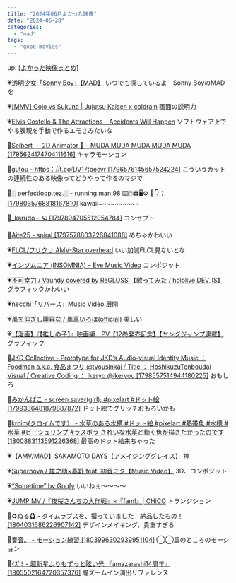```yaml
---
title: "2024年06月よかった映像"
date: "2024-06-28"
categories: 
  - "mad"
tags: 
  - "good-movies"
---
```


<!--more-->

up: [\[よかった映像まとめ\]](/blog/2023-07-21-good-movies)

💗[透明少女「Sonny Boy」【MAD】](https://youtu.be/3SKBRUyg-lg) いつでも探しているよ　Sonny BoyのMADを

💗[\[MMV\] Gojo vs Sukuna | Jujutsu Kaisen x coldrain](https://youtu.be/X8xLl_802UU) 画面の説明力

💗[Elvis Costello &amp; The Attractions - Accidents Will Happen](https://youtu.be/aU_zMvaX05Q) ソフトウェア上でやる表現を手動で作るエモさみたいな

💙[Seibert ｜ 2D Animator 🦋 - MUDA MUDA MUDA MUDA MUDA \[1795624174704111616\]](https://x.com/i/status/1795953265147826352) キャラモーション

💙[gutou - https：⧸⧸t.co⧸DV17tpecvr \[1796576145657524224\]](https://x.com/i/status/1796576215668756717) こういうカットの連続性のある映像ってどうやって作るのマジで

💙[░ perfectloop.tez.░ - running man 98 ⌨️🖱️🖨️🖥️⚙️ 🔗👇： \[1798035768818167810\]](https://x.com/i/status/1798043837027569695) kawaii~~~~~~~~~~

💙[\_karudo - 🪐 \[1797894705512054784\]](https://x.com/i/status/1797933060576727422) コンセプト

💙[Aite25 - spiral \[1797578803226841088\]](https://x.com/i/status/1797579581433778302) めちゃかわいい

💗[FLCL/フリクリ AMV-Star overhead](https://youtu.be/zg_uZq5O75c) いい加減FLCL見ないとな

💗[インソムニア (INSOMNIA) – Eve Music Video](https://youtu.be/35nV_M3asRs) コンポジット

💗[不可幸力 / Vaundy covered by ReGLOSS 【歌ってみた / hololive DEV\_IS】](https://youtu.be/qiLGUhv7ST0) グラフィックかわいい

💗[necchi「リバース」Music Video](https://youtu.be/gQtZMI97o0c) 展開

💗[風を仰ぎし麗容な / 風真いろは(official)](https://youtu.be/er-8qqxSpiE) 美しい

💗[【漫画】『【推しの子】』映画編　PV【12巻発売記念】【ヤングジャンプ連載】](https://youtu.be/O9URRAdhB-4) グラフィック

💙[JKD Collective - Prototype for JKD’s Audio-visual Identity Music ： Foodman a.k.a. 食品まつり @tyousinkai ⧸ Title ： HoshikuzuTenboudai Visual ⧸ Creative Coding ： Ikeryo @ikeryou \[1798557514944180225\]](https://x.com/i/status/1798557587274891377) おもしろ

💙[みかんばこ - screen saver(girl); #pixelart #ドット絵 \[1799336481879887872\]](https://x.com/i/status/1799336553585725771) ドット絵でグリッチおもろいかも

💙[kroim(クロイムです） - 水草のある水槽 #ドット絵 #pixelart #熱帯魚 #水槽 #水草 #ビーシュリンプ #ラスボラ きれいな水草と動く魚が描きたかったのです \[1800883113591226368\]](https://x.com/i/status/1800883139809874305) 最高のドット絵来ちゃった

💗[【AMV/MAD】SAKAMOTO DAYS【アメイジンググレイス】](https://youtu.be/JPz_4SuNDy8) 神

💗[Supernova / 雄之助×春野 feat. 初音ミク【Music Video】](https://youtu.be/TZlIBKfEB6M) 3D、コンポジット

💗[&ldquo;Sometime&rdquo; by Goofy](https://youtu.be/yUg_JiBa7tE) いいねぇ〜〜〜〜

💗[JUMP MV /『夜桜さんちの大作戦』×『fam!』| CHiCO](https://youtu.be/-7PsIyAKPJA) トランジション

💙[♻️ぬる♻ - タイムラプスを、撮っていました　納品したもの！ \[1804031686226907142\]](https://x.com/i/status/1804031878476992786) デザインメイキング、貴重すぎる

💙[奏音。 - モーション練習 \[1803996302939951104\]](https://x.com/i/status/1803996460272488710) ◯◯篇のところのモーション

💙[ｲｽﾞﾐ - 超新星よりもずっと眩い光 『amazarashi14周年』 \[1805502164720357376\]](https://x.com/i/status/1805502178561507467) 瞳ズームイン演出リファレンス
